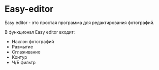 # Easy-editor
Easy editor - это простая программа для редактирования фотографий.

В функционал Easy editor входит:
- Наклон фотографий
- Размытие
- Сглаживание
- Контур
- Ч/Б фильтр

